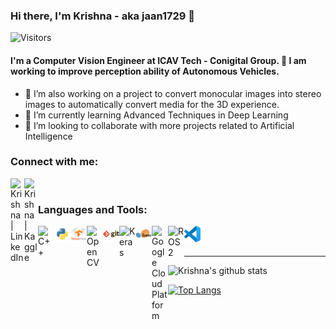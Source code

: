 ### Hi there, I'm Krishna - aka jaan1729 👋

![Visitors](https://komarev.com/ghpvc/?username=jaan1729&color=orange)


#### I'm a Computer Vision Engineer at ICAV Tech - Conigital Group. 🔭 I am working to improve perception ability of Autonomous Vehicles.

- 🔭 I’m also working on a project to convert monocular images into stereo images to automatically convert media for the 3D experience. 
- 🌱 I’m currently learning Advanced Techniques in Deep Learning 
- 👯 I’m looking to collaborate with more projects related to Artificial Intelligence


### Connect with me:
[<img align="left" alt="Krishna | LinkedIn" width="22px" src="https://cdn.jsdelivr.net/npm/simple-icons@v3/icons/linkedin.svg" />](https://www.linkedin.com/in/krishnanjana-reddy-gangireddy/)
[<img align="left" alt="Krishna | Kaggle" width="22px" src="https://cdn.jsdelivr.net/npm/simple-icons@v3/icons/kaggle.svg" />](https://www.kaggle.com/jaangk)

<br />

### Languages and Tools:


<img align="left" alt="C++" width="26px" src="https://cdn.jsdelivr.net/npm/simple-icons@v3/icons/cplusplus.svg" />
<img align="left" alt="Python" width="26px" src="https://raw.githubusercontent.com/github/explore/80688e429a7d4ef2fca1e82350fe8e3517d3494d/topics/python/python.png" />
<img align="left" alt="Tensorflow" width="26px" src="https://raw.githubusercontent.com/github/explore/80688e429a7d4ef2fca1e82350fe8e3517d3494d/topics/tensorflow/tensorflow.png" />
<img align="left" alt="OpenCV" width="26px" src="https://avatars1.githubusercontent.com/u/5009934?s=200&v=4" />
<img align="left" alt="Git" width="26px" src="https://raw.githubusercontent.com/github/explore/80688e429a7d4ef2fca1e82350fe8e3517d3494d/topics/git/git.png" />
<img align="left" alt="Keras" width="26px" src="https://avatars2.githubusercontent.com/u/34455048?s=200&v=4" />
<img align="left" alt="scikit-learn" width="26px" src="https://raw.githubusercontent.com/github/explore/80688e429a7d4ef2fca1e82350fe8e3517d3494d/topics/scikit-learn/scikit-learn.png" />
<img align="left" alt="Google Cloud Platform" width="26px" src="https://avatars0.githubusercontent.com/u/2810941?s=200&v=4" />
<img align="left" alt="ROS2" width="26px" src="https://avatars1.githubusercontent.com/u/3979232?s=200&v=4" />
<img align="left" alt="Visual Studio Code" width="26px" src="https://raw.githubusercontent.com/github/explore/80688e429a7d4ef2fca1e82350fe8e3517d3494d/topics/visual-studio-code/visual-studio-code.png" />

<br />
<br />

---


![Krishna's github stats](https://github-readme-stats.vercel.app/api?username=jaan1729&show_icons=true&theme=radical&count_private=true)

[![Top Langs](https://github-readme-stats.vercel.app/api/top-langs/?username=jaan1729&layout=compact&theme=radical)](https://github.com/jaan1729/github-readme-stats)

